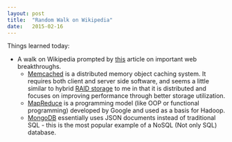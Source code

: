 ```yaml
---
layout: post
title:  "Random Walk on Wikipedia"
date:   2015-02-16
---
```

Things learned today:

* A walk on Wikipedia prompted by [this](https://medium.com/@ericflo/facebook-just-taught-us-all-how-to-build-websites-51f1e7e996f2) article on important web breakthroughs.
	* [Memcached](https://code.google.com/p/memcached/wiki/NewStart) is a distributed memory object caching system. It requires both client and server side software, and seems a little similar to hybrid [RAID storage](http://en.wikipedia.org/wiki/Nested_RAID_levels) to me in that it is distributed and focuses on improving performance through better storage utilization.
	* [MapReduce](http://en.wikipedia.org/wiki/MapReduce) is a programming model (like OOP or functional programming) developed by Google and used as a basis for Hadoop.
	* [MongoDB](http://en.wikipedia.org/wiki/MongoDB) essentially uses JSON documents instead of traditional SQL - this is the most popular example of a NoSQL (Not only SQL) database.